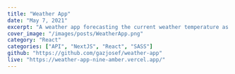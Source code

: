 ```yaml
---
title: "Weather App"
date: "May 7, 2021"
excerpt: "A weather app forecasting the current weather temperature as well as the next five hours."
cover_image: "/images/posts/WeatherApp.png"
category: "React"
categories: ["API", "NextJS", "React", "SASS"]
github: "https://github.com/gazjosef/weather-app"
live: "https://weather-app-nine-amber.vercel.app/"
---
```

